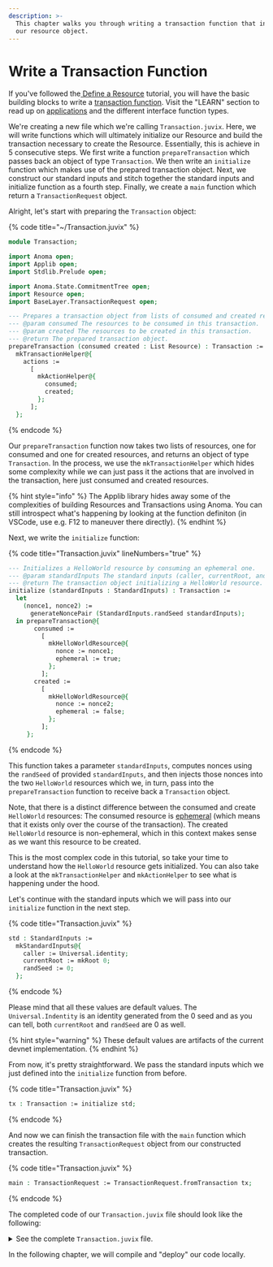 ```yaml
---
description: >-
  This chapter walks you through writing a transaction function that initializes
  our resource object.
---
```


# Write a Transaction Function

If you've followed the[ Define a Resource](define-a-resource.md) tutorial, you will have the basic building blocks to write a [transaction function](../../learn/applications/interface.md#transaction-functions). Visit the "LEARN" section to read up on [applications](../../learn/applications/) and the different interface function types.

We're creating a new file which we're calling `Transaction.juvix`. Here, we will write functions which will ultimately initialize our Resource and build the transaction necessary to create the Resource. Essentially, this is achieve in 5 consecutive steps. We first write a function `prepareTransaction` which passes back an object of type `Transaction`. We then write an `initialize` function which makes use of the prepared transaction object. Next, we construct our standard inputs and stitch together the standard inputs and initialize function as a fourth step. Finally, we create a `main` function which return a `TransactionRequest` object.

Alright, let's start with preparing the `Transaction` object:

{% code title="~/Transaction.juvix" %}
```agda
module Transaction;

import Anoma open;
import Applib open;
import Stdlib.Prelude open;

import Anoma.State.CommitmentTree open;
import Resource open;
import BaseLayer.TransactionRequest open;

--- Prepares a transaction object from lists of consumed and created resoruces.
--- @param consumed The resources to be consumed in this transaction.
--- @param created The resources to be created in this transaction.
--- @return The prepared transaction object.
prepareTransaction (consumed created : List Resource) : Transaction :=
  mkTransactionHelper@{
    actions :=
      [
        mkActionHelper@{
          consumed;
          created;
        };
      ];
  };
```
{% endcode %}

Our `prepareTransaction` function now takes two lists of resources, one for consumed and one for created resources, and returns an object of type `Transaction`. In the process, we use the `mkTransactionHelper` which hides some complexity while we can just pass it the actions that are involved in the transaction, here just consumed and created resources.

{% hint style="info" %}
The Applib library hides away some of the complexities of building Resources and Transactions using Anoma. You can still introspect what's happening by looking at the function definiton (in VSCode, use e.g. F12 to maneuver there directly).
{% endhint %}

Next, we write the `initialize` function:

{% code title="Transaction.juvix" lineNumbers="true" %}
```agda
--- Initializes a HelloWorld resource by consuming an ephemeral one.
--- @param standardInputs The standard inputs (caller, currentRoot, and randSeed).
--- @return The transaction object initializing a HelloWorld resource.
initialize (standardInputs : StandardInputs) : Transaction :=
  let
    (nonce1, nonce2) :=
      generateNoncePair (StandardInputs.randSeed standardInputs);
  in prepareTransaction@{
       consumed :=
         [
           mkHelloWorldResource@{
             nonce := nonce1;
             ephemeral := true;
           };
         ];
       created :=
         [
           mkHelloWorldResource@{
             nonce := nonce2;
             ephemeral := false;
           };
         ];
     };
```
{% endcode %}

This function takes a parameter `standardInputs`, computes nonces using the `randSeed` of provided `standardInputs`, and then injects those nonces into the two `HelloWorld` resources which we, in turn, pass into the `prepareTransaction` function to receive back a `Transaction` object.

Note, that there is a distinct difference between the consumed and create `HelloWorld` resources: The consumed resource is [ephemeral](../../learn/resources/#ephemeral-resources) (which means that it exists only over the course of the transaction). The created `HelloWorld` resource is non-ephemeral, which in this context makes sense as we want this resource to be created.

This is the most complex code in this tutorial, so take your time to understand how the `HelloWorld` resource gets initialized. You can also take a look at the `mkTransactionHelper` and `mkActionHelper` to see what is happening under the hood.

Let's continue with the standard inputs which we will pass into our `initialize` function in the next step.

{% code title="Transaction.juvix" %}
```agda
std : StandardInputs :=
  mkStandardInputs@{
    caller := Universal.identity;
    currentRoot := mkRoot 0;
    randSeed := 0;
  };
```
{% endcode %}

Please mind that all these values are default values. The `Universal.Indentity` is an identity generated from the 0 seed and as you can tell, both `currentRoot` and `randSeed` are 0 as well.

{% hint style="warning" %}
These default values are artifacts of the current devnet implementation.
{% endhint %}

From now, it's pretty straightforward. We pass the standard inputs which we just defined into the `initialize` function from before.

{% code title="Transaction.juvix" %}
```agda
tx : Transaction := initialize std;
```
{% endcode %}

And now we can finish the transaction file with the `main` function which creates the resulting `TransactionRequest` object from our constructed transaction.

{% code title="Transaction.juvix" %}
```agda
main : TransactionRequest := TransactionRequest.fromTransaction tx; 
```
{% endcode %}

The completed code of our `Transaction.juvix` file should look like the following:

<details>

<summary>See the complete <code>Transaction.juvix</code> file.</summary>

{% code title="Transaction.juvix" %}
```agda
module Transaction;

import Anoma open;
import Applib open;
import Stdlib.Prelude open;

import Anoma.State.CommitmentTree open;
import Resource open;
import BaseLayer.TransactionRequest open;

initialize (standardInputs : StandardInputs) : Transaction :=
  let
    (nonce1, nonce2) :=
      generateNoncePair (StandardInputs.randSeed standardInputs);
  in prepareTransaction@{
       consumed :=
         [
           mkHelloWorldResource@{
             nonce := nonce1;
             ephemeral := true;
           };
         ];
       created :=
         [
           mkHelloWorldResource@{
             nonce := nonce2;
             ephemeral := false;
           };
         ];
     };

prepareTransaction (consumed created : List Resource) : Transaction :=
  mkTransactionHelper@{
    actions :=
      [
        mkActionHelper@{
          consumed;
          created;
        };
      ];
  };

std : StandardInputs :=
  mkStandardInputs@{
    caller := Universal.identity;
    currentRoot := mkRoot 0;
    randSeed := 0;
  };

tx : Transaction := initialize std;

main : TransactionRequest := TransactionRequest.fromTransaction tx;
```
{% endcode %}

</details>

In the following chapter, we will compile and "deploy" our code locally.
